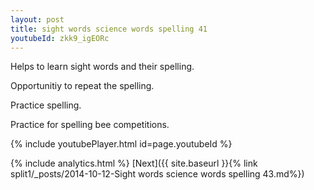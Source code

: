 ```yaml
---
layout: post
title: sight words science words spelling 41
youtubeId: zkk9_igEORc
---
```

 
 
Helps to learn sight words and their spelling.

Opportunitiy to repeat the spelling. 

Practice spelling. 
 
Practice for spelling bee competitions. 
 
{% include youtubePlayer.html id=page.youtubeId %}
 
 
{% include analytics.html %} 
[Next]({{ site.baseurl }}{% link  split1/_posts/2014-10-12-Sight words science words spelling 43.md%})
 
